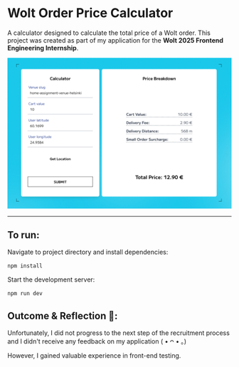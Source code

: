 # Wolt Order Price Calculator

A calculator designed to calculate the total price of a Wolt order. This project was created as part of my application for the **Wolt 2025 Frontend Engineering Internship**.

![Screenshot of the Project](docs/screenshot.png)

---

## To run:

Navigate to project directory and install dependencies:
```sh
npm install
```

Start the development server:
```sh
npm run dev
```

## Outcome & Reflection 📝:
Unfortunately, I did not progress to the next step of the recruitment process and I didn't receive any feedback on my application ( • ᴖ • ｡)

However, I gained valuable experience in front-end testing.







